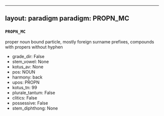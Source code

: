 
---
layout: paradigm
paradigm: PROPN_MC
---
### ` PROPN_MC `

proper noun bound particle, mostly foreign surname prefixes, compounds with propers without hyphen
* grade_dir: False
* stem_vowel: None
* kotus_av: None
* pos: NOUN
* harmony: back
* upos: PROPN
* kotus_tn: 99
* plurale_tantum: False
* clitics: False
* possessive: False
* stem_diphthong: None
